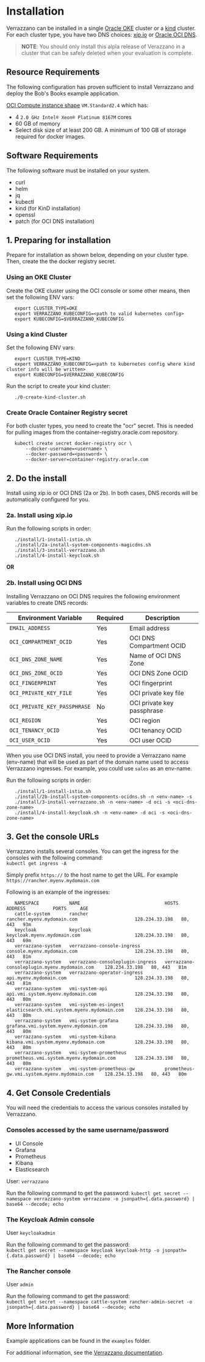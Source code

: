 
# Installation

Verrazzano can be installed in a single [Oracle OKE](https://docs.cloud.oracle.com/en-us/iaas/Content/ContEng/Concepts/contengoverview.htm) cluster 
or a [kind](https://kind.sigs.k8s.io/) cluster. For each cluster type, you have two DNS choices: 
[xip.io](http://xip.io/) or
[Oracle OCI DNS](https://docs.cloud.oracle.com/en-us/iaas/Content/DNS/Concepts/dnszonemanagement.htm).

> **NOTE**: You should only install this alpla release of Verazzano in a cluster that can be safely deleted when your evaluation is complete.

## Resource Requirements

The following configuration has proven sufficient to install Verrazzano and deploy the Bob's Books example application.

[OCI Compute instance shape](https://www.oracle.com/cloud/compute/virtual-machines.html) `VM.Standard2.4` which has:
* 4 `2.0 GHz Intel® Xeon® Platinum 8167M` cores
* 60 GB of memory
* Select disk size of at least 200 GB.  A minimum of 100 GB of storage required for docker images.

## Software Requirements

The following software must be installed on your system.  
* curl
* helm
* jq
* kubectl
* kind (for KinD installation)
* openssl
* patch (for OCI DNS installation)

## 1. Preparing for installation

Prepare for installation as shown below, depending on your cluster type.
Then, create the the docker registry secret.

###  Using an OKE Cluster
Create the OKE cluster using the OCI console or some other means, then set the following ENV vars:
```
   export CLUSTER_TYPE=OKE
   export VERRAZZANO_KUBECONFIG=<path to valid kubernetes config>
   export KUBECONFIG=$VERRAZZANO_KUBECONFIG

```

### Using a kind Cluster
Set the following ENV vars: 
```
   export CLUSTER_TYPE=KIND
   export VERRAZZANO_KUBECONFIG=<path to kubernetes config where kind cluster info will be written>
   export KUBECONFIG=$VERRAZZANO_KUBECONFIG
```

Run the script to create your kind cluster:
```
   ./0-create-kind-cluster.sh
```

### Create Oracle Container Registry secret
For both cluster types, you need to create the "ocr" secret. This is needed for pulling images from the container-registry.oracle.com repository.
```
   kubectl create secret docker-registry ocr \
       --docker-username=<username> \
       --docker-password=<password> \
       --docker-server=container-registry.oracle.com
```

## 2. Do the install

Install using xip.io or OCI DNS (2a or 2b).  In both cases, DNS records
will be automatically configured for you.

### 2a. Install using xip.io
Run the following scripts in order:
```
   ./install/1-install-istio.sh
   ./install/2a-install-system-components-magicdns.sh
   ./install/3-install-verrazzano.sh
   ./install/4-install-keycloak.sh
```
**OR**
### 2b. Install using OCI DNS

Installing Verrazzano on OCI DNS requires the following environment variables to create DNS records:

Environment Variable | Required | Description
--- | --- | --- |
`EMAIL_ADDRESS` | Yes | Email address
`OCI_COMPARTMENT_OCID` | Yes | OCI DNS Compartment OCID
`OCI_DNS_ZONE_NAME` | Yes | Name of OCI DNS Zone
`OCI_DNS_ZONE_OCID` | Yes | OCI DNS Zone OCID
`OCI_FINGERPRINT` | Yes | OCI fingerprint
`OCI_PRIVATE_KEY_FILE` | Yes | OCI private key file
`OCI_PRIVATE_KEY_PASSPHRASE` | No | OCI private key passphrase
`OCI_REGION` | Yes | OCI region
`OCI_TENANCY_OCID` | Yes | OCI tenancy OCID
`OCI_USER_OCID` | Yes | OCI user OCID

When you use OCI DNS install, you need to provide a Verrazzano name (env-name) that will
be used as part of the domain name used to access Verrazzano ingresses.  For example, you could use `sales` as an env-name.

Run the following scripts in order:
```
   ./install/1-install-istio.sh
   ./install/2b-install-system-components-ocidns.sh -n <env-name> -s 
   ./install/3-install-verrazzano.sh -n <env-name> -d oci -s <oci-dns-zone-name>
   ./install/4-install-keycloak.sh -n <env-name> -d oci -s <oci-dns-zone-name>
```

## 3. Get the console URLs
Verrazzano installs several consoles.  You can get the ingress for the consoles with the following command:  
`kubectl get ingress -A`

Simply prefix `https://` to the host name to get the URL.  For example `https://rancher.myenv.mydomain.com`

Following is an example of the ingresses:
```
   NAMESPACE           NAME                               HOSTS                                          ADDRESS          PORTS     AGE
   cattle-system       rancher                            rancher.myenv.mydomain.com                     128.234.33.198   80, 443   93m
   keycloak            keycloak                           keycloak.myenv.mydomain.com                    128.234.33.198   80, 443   69m
   verrazzano-system   verrazzano-console-ingress         console.myenv.mydomain.com                     128.234.33.198   80, 443   81m
   verrazzano-system   verrazzano-consoleplugin-ingress   verrazzano-consoleplugin.myenv.mydomain.com    128.234.33.198   80, 443   81m
   verrazzano-system   verrazzano-operator-ingress        api.myenv.mydomain.com                         128.234.33.198   80, 443   81m
   verrazzano-system   vmi-system-api                     api.vmi.system.myenv.mydomain.com              128.234.33.198   80, 443   80m
   verrazzano-system   vmi-system-es-ingest               elasticsearch.vmi.system.myenv.mydomain.com    128.234.33.198   80, 443   80m
   verrazzano-system   vmi-system-grafana                 grafana.vmi.system.myenv.mydomain.com          128.234.33.198   80, 443   80m
   verrazzano-system   vmi-system-kibana                  kibana.vmi.system.myenv.mydomain.com           128.234.33.198   80, 443   80m
   verrazzano-system   vmi-system-prometheus              prometheus.vmi.system.myenv.mydomain.com       128.234.33.198   80, 443   80m
   verrazzano-system   vmi-system-prometheus-gw           prometheus-gw.vmi.system.myenv.mydomain.com    128.234.33.198   80, 443   80m
```

## 4. Get Console Credentials
You will need the credentials to access the various consoles installed by Verrazzano.

### Consoles accessed by the same username/password
- UI Console
- Grafana
- Prometheus
- Kibana
- Elasticsearch

User:  `verrazzano`

Run the following command to get the password: 
`kubectl get secret --namespace verrazzano-system verrazzano -o jsonpath={.data.password} | base64 --decode; echo`

### The Keycloak Admin console
User `keycloakadmin`
 
Run the following command to get the password:  
`kubectl get secret --namespace keycloak keycloak-http -o jsonpath={.data.password} | base64 --decode; echo`

### The Rancher console
User `admin`
 
Run the following command to get the password:  
`kubectl get secret --namespace cattle-system rancher-admin-secret -o jsonpath={.data.password} | base64 --decode; echo`


## More Information
Example applications can be found in the `examples` folder.

For additional information, see the [Verrazzano documentation](https://verrazzano.io/doc).
